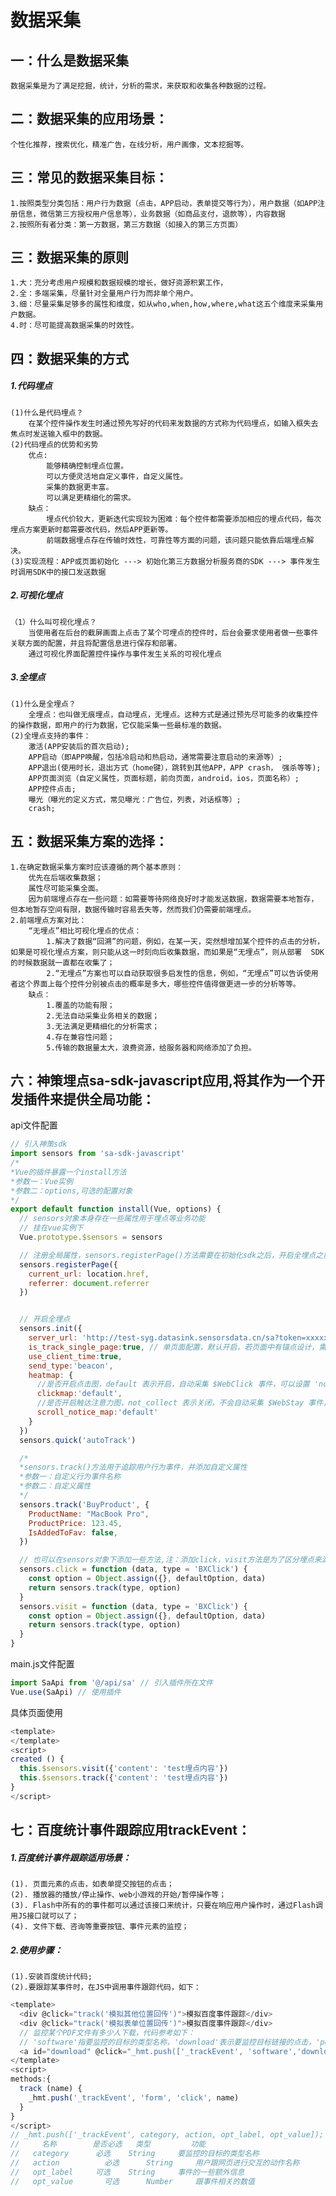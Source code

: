 # 数据采集
## 一：什么是数据采集
    数据采集是为了满足挖掘，统计，分析的需求，来获取和收集各种数据的过程。
## 二：数据采集的应用场景：
    个性化推荐，搜索优化，精准广告，在线分析，用户画像，文本挖掘等。
## 三：常见的数据采集目标：
    1.按照类型分类包括：用户行为数据（点击，APP启动，表单提交等行为），用户数据（如APP注册信息，微信第三方授权用户信息等），业务数据（如商品支付，退款等），内容数据
    2.按照所有者分类：第一方数据，第三方数据（如接入的第三方页面）
## 三：数据采集的原则
    1.大：充分考虑用户规模和数据规模的增长，做好资源积累工作，
    2.全：多端采集，尽量针对全量用户行为而非单个用户。
    3.细：尽量采集足够多的属性和维度，如从who,when,how,where,what这五个维度来采集用户数据。
    4.时：尽可能提高数据采集的时效性。
## 四：数据采集的方式
##### 1.代码埋点
    (1)什么是代码埋点？
        在某个控件操作发生时通过预先写好的代码来发数据的方式称为代码埋点，如输入框失去焦点时发送输入框中的数据。
    (2)代码埋点的优势和劣势
        优点:
            能够精确控制埋点位置。
            可以方便灵活地自定义事件，自定义属性。
            采集的数据更丰富。
            可以满足更精细化的需求。
        缺点：
            埋点代价较大，更新迭代实现较为困难：每个控件都需要添加相应的埋点代码，每次埋点方案更新时都需要改代码，然后APP更新等。
            前端数据埋点存在传输时效性，可靠性等方面的问题，该问题只能依靠后端埋点解决。
    (3)实现流程：APP或页面初始化 ---> 初始化第三方数据分析服务商的SDK ---> 事件发生时调用SDK中的接口发送数据
##### 2.可视化埋点
    （1）什么叫可视化埋点？
        当使用者在后台的截屏画面上点击了某个可埋点的控件时，后台会要求使用者做一些事件关联方面的配置，并且将配置信息进行保存和部署。
        通过可视化界面配置控件操作与事件发生关系的可视化埋点
##### 3.全埋点
    (1)什么是全埋点？
        全埋点：也叫做无痕埋点，自动埋点，无埋点。这种方式是通过预先尽可能多的收集控件的操作数据，即用户的行为数据，它仅能采集一些最标准的数据。
    (2)全埋点支持的事件：
        激活(APP安装后的首次启动);
        APP启动（即APP唤醒，包括冷启动和热启动，通常需要注意启动的来源等）;
        APP退出(使用时长，退出方式（home键），跳转到其他APP，APP crash， 强杀等等);
        APP页面浏览（自定义属性，页面标题，前向页面，android，ios，页面名称）;
        APP控件点击;
        曝光（曝光的定义方式，常见曝光：广告位，列表，对话框等）;
        crash;
## 五：数据采集方案的选择：
    1.在确定数据采集方案时应该遵循的两个基本原则：
        优先在后端收集数据；
        属性尽可能采集全面。
        因为前端埋点存在一些问题：如需要等待网络良好时才能发送数据，数据需要本地暂存，但本地暂存空间有限，数据传输时容易丢失等，然而我们仍需要前端埋点。
    2.前端埋点方案对比：
        “无埋点”相比可视化埋点的优点：
            1.解决了数据“回溯”的问题，例如，在某一天，突然想增加某个控件的点击的分析，如果是可视化埋点方案，则只能从这一时刻向后收集数据，而如果是“无埋点”，则从部署  SDK 的时候数据就一直都在收集了；
            2.“无埋点”方案也可以自动获取很多启发性的信息，例如，“无埋点”可以告诉使用者这个界面上每个控件分别被点击的概率是多大，哪些控件值得做更进一步的分析等等。
        缺点：
            1.覆盖的功能有限；
            2.无法自动采集业务相关的数据；
            3.无法满足更精细化的分析需求；
            4.存在兼容性问题；
            5.传输的数据量太大，浪费资源，给服务器和网络添加了负担。
        
## 六：神策埋点sa-sdk-javascript应用,将其作为一个开发插件来提供全局功能：


api文件配置
```js
// 引入神策sdk
import sensors from 'sa-sdk-javascript'
/*
*Vue的插件暴露一个install方法
*参数一：Vue实例
*参数二：options,可选的配置对象
*/
export default function install(Vue, options) {
  // sensors对象本身存在一些属性用于埋点等业务功能
  // 挂在vue实例下
  Vue.prototype.$sensors = sensors

  // 注册全局属性，sensors.registerPage()方法需要在初始化sdk之后，开启全埋点之前添加
  sensors.registerPage({
    current_url: location.href,
    referrer: document.referrer
  })


  // 开启全埋点
  sensors.init({
    server_url: 'http://test-syg.datasink.sensorsdata.cn/sa?token=xxxxx&project=xxxxxx',
    is_track_single_page:true, // 单页面配置，默认开启，若页面中有锚点设计，需要将该配置删除，否则触发锚点会多触发 $pageview 事件
    use_client_time:true, 
    send_type:'beacon',
    heatmap: {
      //是否开启点击图，default 表示开启，自动采集 $WebClick 事件，可以设置 'not_collect' 表示关闭。
      clickmap:'default',
      //是否开启触达注意力图，not_collect 表示关闭，不会自动采集 $WebStay 事件，可以设置 'default' 表示开启。
      scroll_notice_map:'default'
    } 
  })
  sensors.quick('autoTrack')

  /*
  *sensors.track()方法用于追踪用户行为事件，并添加自定义属性
  *参数一：自定义行为事件名称
  *参数二：自定义属性
  */
  sensors.track('BuyProduct', {
    ProductName: "MacBook Pro", 
    ProductPrice: 123.45, 
    IsAddedToFav: false,
  })

  // 也可以在sensors对象下添加一些方法,注：添加click，visit方法是为了区分埋点来源属于点击事件或者页面访问事件，也可以不区分直接使用track()方法
  sensors.click = function (data, type = 'BXClick') {
    const option = Object.assign({}, defaultOption, data)
    return sensors.track(type, option)
  }
  sensors.visit = function (data, type = 'BXClick') {
    const option = Object.assign({}, defaultOption, data)
    return sensors.track(type, option)
  }
}
```

main.js文件配置
```js
import SaApi from '@/api/sa' // 引入插件所在文件
Vue.use(SaApi) // 使用插件
```


具体页面使用
```js
<template>
</template>
<script>
created () {
  this.$sensors.visit({'content': 'test埋点内容'})
  this.$sensors.track({'content': 'test埋点内容'})
}
</script>
```


## 七：百度统计事件跟踪应用trackEvent：
  ##### 1.百度统计事件跟踪适用场景：
    (1). 页面元素的点击，如表单提交按钮的点击；
    (2). 播放器的播放/停止操作、web小游戏的开始/暂停操作等；
    (3). Flash中所有的的事件都可以通过该接口来统计，只要在响应用户操作时，通过Flash调用JS接口就可以了；
    (4). 文件下载、咨询等重要按钮、事件元素的监控；
  ##### 2.使用步骤：
    (1).安装百度统计代码;
    (2).要跟踪某事件时，在JS中调用事件跟踪代码，如下：
  ```js
  <template>
    <div @click="track('模拟其他位置回传')">模拟百度事件跟踪</div>
    <div @click="track('模拟表单位置回传')">模拟百度事件跟踪</div>
    // 监控某个PDF文件有多少人下载，代码参考如下：
    // 'software'指要监控的目标的类型名称，'download'表示要监控目标链接的点击，'pdf'相当于是一个标签或备注
    <a id="download" @click="_hmt.push(['_trackEvent', 'software','download', 'pdf']);" href="https://may90.com/.pdf" target="_blank">下载</a>
  </template>
  <script>
  methods:{
    track (name) {
      _hmt.push('_trackEvent', 'form', 'click', name)
    }
  }
  </script>
  // _hmt.push(['_trackEvent', category, action, opt_label, opt_value]);
  //     名称	       是否必选	  类型	     功能
  //   category	     必选	   String	  要监控的目标的类型名称
  //   action	       必选	   String	  用户跟网页进行交互的动作名称
  //   opt_label  	 可选	   String	  事件的一些额外信息
  //   opt_value	   可选	   Number	  跟事件相关的数值
  ```
    